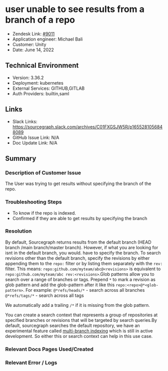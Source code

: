 
# user unable to see results from a branch of a repo <!-- Ticket Title  Hint: include keywords to make it searchable -->

- Zendesk Link: [#9011](https://sourcegraph.zendesk.com/agent/tickets/9011)
- Application engineer: Michael Bali
- Customer: Unity <!-- Redact if this contains personally identifying information -->
- Date: June 14, 2022

<!-- Data populated from integration, speak to Ben Gordon or Michael Bali if not working -->
<!-- During Internal team trial, fill missing data manually (we are waiting for all data to sync) -->

## Technical Environment
- Version: 3.36.2​
- Deployment: kubernetes
- External Services: GITHUB,GITLAB
- Auth Providers: builtin,saml


## Links
<!-- Data for application engineer manual entry -->
- Slack Links: https://sourcegraph.slack.com/archives/C01FXGSJW5R/p1655281056848089
- GitHub Issue Link: N/A
- Doc Update Link: N/A

## Summary
### Description of Customer Issue
The User was trying to get results without specifying the branch of the repo.

### Troubleshooting Steps
- To know if the repo is indexed.
- Confirmed if they are able to get results by specifying the branch

### Resolution
By default, Sourcegraph returns results from the default branch (HEAD branch /main branch/master branch). However, if what you are looking for isnt in the default branch, you would. have to specify the branch. To search revisions other than the default branch, specify the revisions by either appending them to the `repo:` filter or by listing them separately with the `rev:` filter. This means:
`repo:github.com/myteam/abc@<revisions>`
is equivalent to
`repo:github.com/myteam/abc rev:<revisions>`.Glob patterns allow you to search over a range of branches or tags. Prepend `*` to mark a revision as glob pattern and add the glob-pattern after it like this `repo:<repo>@*<glob-pattern>`. For example:
`@*refs/heads/*` - search across all branches
`@*refs/tags/*` - search across all tags

We automatically add a trailing `/*` if it is missing from the glob pattern.

You can create a search context that represents a group of repositories at specified branches or revisions that will be targeted by search queries.By default, sourcegraph searches the default repository, we have an experimental feature called [multi-branch indexing](https://docs.sourcegraph.com/code_search/explanations/features#multi-branch-indexing-experimental) which is still in active development. So either this or search context can help in this use case.

### Relevant Docs Pages Used/Created

### Relevant Error / Logs
<!-- Please redact keys, tokens, and personal identifying information -->


<!-- Once complete, upload a copy to https://github.com/sourcegraph/support-tools-internal/tree/main/resolved-tickets as a .md file -->
<!-- Name the file 9011.md -->
